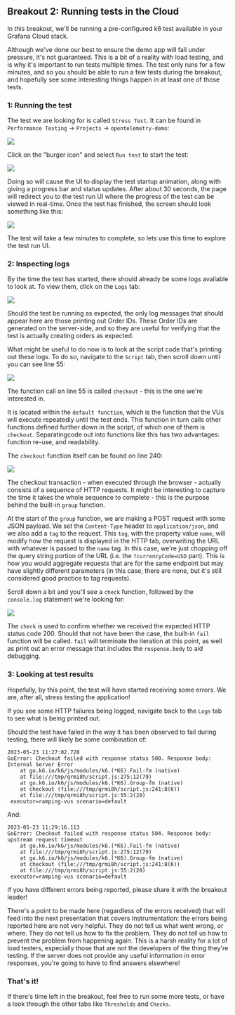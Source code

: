 ## Breakout 2: Running tests in the Cloud

In this breakout, we'll be running a pre-configured k6 test available in your Grafana Cloud stack.

Although we've done our best to ensure the demo app will fail under pressure, it's not guaranteed. This is a bit of a reality with load testing, and is why it's important to run tests multiple times. The test only runs for a few minutes, and so you should be able to run a few tests during the breakout, and hopefully see some interesting things happen in at least one of those tests.

### 1: Running the test

The test we are looking for is called `Stress Test`. It can be found in `Performance Testing` -> `Projects` -> `opentelemetry-demo`:

![](images/25-project-screen.png)

Click on the "burger icon" and select `Run test` to start the test:

![](images/26-run-test.png)

Doing so will cause the UI to display the test startup animation, along with giving a progress bar and status updates. After about 30 seconds, the page will redirect you to the test run UI where the progress of the test can be viewed in real-time. Once the test has finished, the screen should look something like this:

![](images/27-test-run-overview.png)

The test will take a few minutes to complete, so lets use this time to explore the test run UI.

### 2: Inspecting logs

By the time the test has started, there should already be some logs available to look at. To view them, click on the `Logs` tab:

![](images/28-logs-tab.png)

Should the test be running as expected, the only log messages that should appear here are those printing out Order IDs. These Order IDs are generated on the server-side, and so they are useful for verifying that the test is actually creating orders as expected.

What might be useful to do now is to look at the script code that's printing out these logs. To do so, navigate to the `Script` tab, then scroll down until you can see line 55:

![](images/29-script-tab.png)

The function call on line 55 is called `checkout` - this is the one we're interested in.

It is located within the `default function`, which is the function that the VUs will execute repeatedly until the test ends. This function in turn calls other functions defined further down in the script, of which one of them is `checkout`. Separatingcode out into functions like this has two advantages: function re-use, and readability.

The `checkout` function itself can be found on line 240:

![](images/30-checkout-function.png)

The checkout transaction - when executed through the browser - actually consists of a sequence of HTTP requests. It might be interesting to capture the time it takes the whole sequence to complete - this is the purpose behind the built-in `group` function. 

At the start of the `group` function, we are making a POST request with some JSON payload. We set the `Content-Type` header to `application/json`, and we also add a `tag` to the request. This `tag`, with the property value `name`, will modify how the request is displayed in the HTTP tab, overwriting the URL with whatever is passed to the `name` tag. In this case, we're just chopping off the query string portion of the URL (i.e. the `?currencyCode=USD` part). This is how you would aggregate requests that are for the same endpoint but may have slightly different parameters (in this case, there are none, but it's still considered good practice to tag requests).

Scroll down a bit and you'll see a `check` function, followed by the `console.log` statement we're looking for:

![](images/31-console-log.png)

The `check` is used to confirm whether we received the expected HTTP status code 200. Should that not have been the case, the built-in `fail` function will be called. `fail` will terminate the iteration at this point, as well as print out an error message that includes the `response.body` to aid debugging.

### 3: Looking at test results

Hopefully, by this point, the test will have started receiving some errors. We are, after all, stress testing the application!

If you see some HTTP failures being logged, navigate back to the `Logs` tab to see what is being printed out.

Should the test have failed in the way it has been observed to fail during testing, there will likely be some combination of:

```
2023-05-23 11:27:02.728	
GoError: Checkout failed with response status 500. Response body:
Internal Server Error
	at go.k6.io/k6/js/modules/k6.(*K6).Fail-fm (native)
	at file:///tmp/qrmi8h/script.js:275:12(79)
	at go.k6.io/k6/js/modules/k6.(*K6).Group-fm (native)
	at checkout (file:///tmp/qrmi8h/script.js:241:8(6))
	at file:///tmp/qrmi8h/script.js:55:2(20)
 executor=ramping-vus scenario=default
```

And:

```
2023-05-23 11:29:16.113	
GoError: Checkout failed with response status 504. Response body:
upstream request timeout
	at go.k6.io/k6/js/modules/k6.(*K6).Fail-fm (native)
	at file:///tmp/qrmi8h/script.js:275:12(79)
	at go.k6.io/k6/js/modules/k6.(*K6).Group-fm (native)
	at checkout (file:///tmp/qrmi8h/script.js:241:8(6))
	at file:///tmp/qrmi8h/script.js:55:2(20)
 executor=ramping-vus scenario=default
```

If you have different errors being reported, please share it with the breakout leader!

There's a point to be made here (regardless of the errors received) that will feed into the next presentation that covers Instrumentation: the errors being reported here are not very helpful. They do not tell us what went wrong, or where. They do not tell us how to fix the problem. They do not tell us how to prevent the problem from happening again. This is a harsh reality for a lot of load testers, especially those that are not the developers of the thing they're testing. If the server does not provide any useful information in error responses, you're going to have to find answers elsewhere!

### That's it!

If there's time left in the breakout, feel free to run some more tests, or have a look through the other tabs like `Thresholds` and `Checks`.